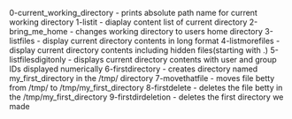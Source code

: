0-current_working_directory  -  prints absolute path name for current working directory
1-listit - diaplay content list of current directory
2-bring_me_home - changes working directory to users home directory
3-listfiles  - display current directory contents in long format
4-listmorefiles - display current directory contents including hidden files(starting with .)
5-listfilesdigitonly - displays current directory contents with user and group IDs displayed numerically
6-firstdirectory - creates directory named my_first_directory in the /tmp/ directory
7-movethatfile - moves file betty from /tmp/ to /tmp/my_first_directory
8-firstdelete - deletes the file betty in the /tmp/my_first_directory 
9-firstdirdeletion - deletes the first directory we made 
